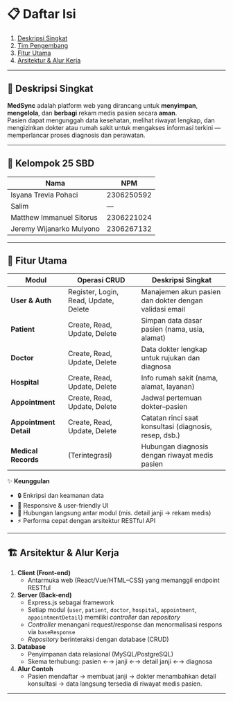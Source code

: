 <!-- 🚀 MedSync README 🚀 -->


# 📋 Daftar Isi

1. [Deskripsi Singkat](#deskripsi-singkat)  
2. [Tim Pengembang](#tim-pengembang)  
3. [Fitur Utama](#fitur-utama)  
4. [Arsitektur & Alur Kerja](#arsitektur--alur-kerja)  


---

## 🔎 Deskripsi Singkat

**MedSync** adalah platform web yang dirancang untuk **menyimpan**, **mengelola**, dan **berbagi** rekam medis pasien secara **aman**.  
Pasien dapat mengunggah data kesehatan, melihat riwayat lengkap, dan mengizinkan dokter atau rumah sakit untuk mengakses informasi terkini — memperlancar proses diagnosis dan perawatan.

---

## 👥 Kelompok 25 SBD

| Nama                          | NPM           |
| ----------------------------- | ------------- |
| Isyana Trevia Pohaci          | 2306250592             |
| Salim                         | —             |
| Matthew Immanuel Sitorus      | 2306221024    |
| Jeremy Wijanarko Mulyono      | 2306267132    |

---

## 🚀 Fitur Utama

| Modul                      | Operasi CRUD                          | Deskripsi Singkat                                      |
| -------------------------- | ------------------------------------- | ------------------------------------------------------- |
| **User & Auth**            | Register, Login, Read, Update, Delete | Manajemen akun pasien dan dokter dengan validasi email |
| **Patient**                | Create, Read, Update, Delete          | Simpan data dasar pasien (nama, usia, alamat)          |
| **Doctor**                 | Create, Read, Update, Delete          | Data dokter lengkap untuk rujukan dan diagnosa         |
| **Hospital**               | Create, Read, Update, Delete          | Info rumah sakit (nama, alamat, layanan)               |
| **Appointment**            | Create, Read, Update, Delete          | Jadwal pertemuan dokter–pasien                         |
| **Appointment Detail**     | Create, Read, Update, Delete          | Catatan rinci saat konsultasi (diagnosis, resep, dsb.) |
| **Medical Records**        | (Terintegrasi)                         | Hubungan diagnosis dengan riwayat medis pasien         |

✨ **Keunggulan**  
- 🔒 Enkripsi dan keamanan data  
- 📱 Responsive & user-friendly UI  
- 🔗 Hubungan langsung antar modul (mis. detail janji → rekam medis)  
- ⚡️ Performa cepat dengan arsitektur RESTful API

---

## 🏗️ Arsitektur & Alur Kerja

1. **Client (Front-end)**  
   - Antarmuka web (React/Vue/HTML–CSS) yang memanggil endpoint RESTful  
2. **Server (Back-end)**  
   - Express.js sebagai framework  
   - Setiap modul (`user`, `patient`, `doctor`, `hospital`, `appointment`, `appointmentDetail`) memiliki _controller_ dan _repository_  
   - _Controller_ menangani request/response dan menormalisasi respons via `baseResponse`  
   - _Repository_ berinteraksi dengan database (CRUD)  
3. **Database**  
   - Penyimpanan data relasional (MySQL/PostgreSQL)  
   - Skema terhubung: pasien ←→ janji ←→ detail janji ←→ diagnosa  
4. **Alur Contoh**  
   - Pasien mendaftar → membuat janji → dokter menambahkan detail konsultasi → data langsung tersedia di riwayat medis pasien.

---


